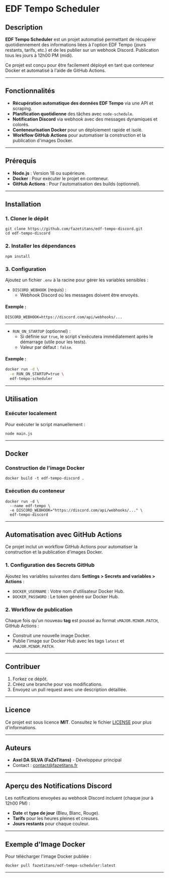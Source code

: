 # EDF Tempo Scheduler

## Description

**EDF Tempo Scheduler** est un projet automatisé permettant de récupérer quotidiennement des informations liées à l'option EDF Tempo (jours restants, tarifs, etc.) et de les publier sur un webhook Discord. Publication tous les jours à 12h00 PM (midi).

Ce projet est conçu pour être facilement déployé en tant que conteneur Docker et automatisé à l'aide de GitHub Actions.

---

## Fonctionnalités

- **Récupération automatique des données EDF Tempo** via une API et scraping.
- **Planification quotidienne** des tâches avec `node-schedule`.
- **Notification Discord** via webhook avec des messages dynamiques et colorés.
- **Conteneurisation Docker** pour un déploiement rapide et isolé.
- **Workflow GitHub Actions** pour automatiser la construction et la publication d'images Docker.

---

## Prérequis

- **Node.js** : Version 18 ou supérieure.
- **Docker** : Pour exécuter le projet en conteneur.
- **GitHub Actions** : Pour l'automatisation des builds (optionnel).

---

## Installation

### 1. Cloner le dépôt
```
git clone https://github.com/fazetitans/edf-tempo-discord.git
cd edf-tempo-discord
```

### 2. Installer les dépendances
```
npm install
```

### 3. Configuration
Ajoutez un fichier `.env` à la racine pour gérer les variables sensibles :

- `DISCORD_WEBHOOK` (requis) :
  - Webhook Discord où les messages doivent être envoyés.

#### Exemple :
```
DISCORD_WEBHOOK=https://discord.com/api/webhooks/... 
```

---

- `RUN_ON_STARTUP` (optionnel) : 
  - Si définie sur `true`, le script s'exécutera immédiatement après le démarrage (utile pour les tests).
  - Valeur par défaut : `false`.

#### Exemple :
```bash
docker run -d \
  -e RUN_ON_STARTUP=true \
  edf-tempo-scheduler
```

---

## Utilisation

### Exécuter localement
Pour exécuter le script manuellement :
```
node main.js
```

---

## Docker

### Construction de l'image Docker
```
docker build -t edf-tempo-discord .
```

### Exécution du conteneur
```
docker run -d \
  --name edf-tempo \
  -e DISCORD_WEBHOOK="https://discord.com/api/webhooks/..." \
  edf-tempo-discord
```

---

## Automatisation avec GitHub Actions

Ce projet inclut un workflow GitHub Actions pour automatiser la construction et la publication d'images Docker.

### 1. Configuration des Secrets GitHub
Ajoutez les variables suivantes dans **Settings > Secrets and variables > Actions** :
- `DOCKER_USERNAME` : Votre nom d'utilisateur Docker Hub.
- `DOCKER_PASSWORD` : Le token généré sur Docker Hub.

### 2. Workflow de publication
Chaque fois qu'un nouveau **tag** est poussé au format `vMAJOR.MINOR.PATCH`, GitHub Actions :
- Construit une nouvelle image Docker.
- Publie l'image sur Docker Hub avec les tags `latest` et `vMAJOR.MINOR.PATCH`.

---

## Contribuer

1. Forkez ce dépôt.
2. Créez une branche pour vos modifications.
3. Envoyez un pull request avec une description détaillée.

---

## Licence

Ce projet est sous licence **MIT**. Consultez le fichier [LICENSE](LICENSE) pour plus d'informations.

---

## Auteurs

- **Axel DA SILVA (FaZeTitans)** - Développeur principal
- Contact : [contact@fazetitans.fr](mailto:contact@fazetitans.fr)

---

## Aperçu des Notifications Discord

Les notifications envoyées au webhook Discord incluent (chaque jour à 12h00 PM) :
- **Date** et **type de jour** (Bleu, Blanc, Rouge).
- **Tarifs** pour les heures pleines et creuses.
- **Jours restants** pour chaque couleur.

---

## Exemple d'Image Docker

Pour télécharger l'image Docker publiée :
```
docker pull fazetitans/edf-tempo-scheduler:latest
```

---
